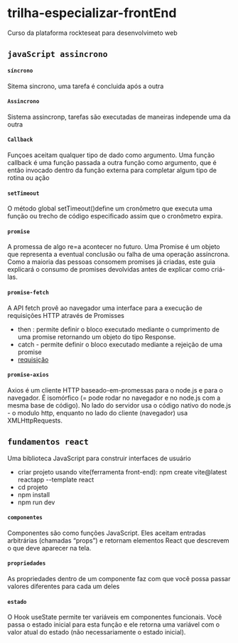 # trilha-especializar-frontEnd
Curso da plataforma rockteseat para desenvolvimeto web
## `javaScript assincrono`
#### `síncrono`
Sitema sincrono, uma tarefa é concluida após a outra
#### `Assincrono`
Sistema assincronp, tarefas são executadas de maneiras independe uma da outra
#### `Callback`
Funçoes aceitam qualquer tipo de dado como argumento.
Uma função callback é uma função passada a outra função como argumento, que é então invocado dentro da função externa para completar algum tipo de rotina ou ação
#### `setTimeout`
O método global setTimeout()define um cronômetro que executa uma função ou trecho de código especificado assim que o cronômetro expira.
#### `promise`
A promessa de algo re=a acontecer no futuro. Uma Promise é um objeto que representa a eventual conclusão ou falha de uma operação assíncrona. Como a maioria das pessoas consomem promises já criadas, este guia explicará o consumo de promises devolvidas antes de explicar como criá-las.
#### `promise-fetch`
A API fetch provê ao navegador uma interface para a execução de requisições HTTP através de Promisses
- then : permite definir o bloco executado mediante o cumprimento de uma promise retornando um objeto do tipo Response.
- catch - permite definir o bloco executado mediante a rejeição de uma promise
- [requisição](https://www.alura.com.br/artigos/metodos-de-requisicao-do-http)
#### `promise-axios`
Axios é um cliente HTTP baseado-em-promessas para o node.js e para o navegador. É isomórfico (= pode rodar no navegador e no node.js com a mesma base de código). No lado do servidor usa o código nativo do node.js - o modulo http, enquanto no lado do cliente (navegador) usa XMLHttpRequests.

## `fundamentos react`
Uma biblioteca JavaScript para construir interfaces de usuário
- criar projeto usando vite(ferramenta front-end):  npm create vite@latest reactapp --template react
- cd projeto
- npm install
- npm run dev
#### `componentes`
Componentes são como funções JavaScript. Eles aceitam entradas arbitrárias (chamadas “props”) e retornam elementos React que descrevem o que deve aparecer na tela.
#### `propriedades`
As propriedades dentro de um componente faz com que você possa passar valores diferentes para cada um deles
#### `estado`
O Hook useState permite ter variáveis em componentes funcionais. Você passa o estado inicial para esta função e ele retorna uma variável com o valor atual do estado (não necessariamente o estado inicial).


